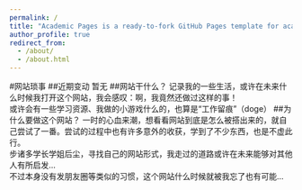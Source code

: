 ```yaml
---
permalink: /
title: "Academic Pages is a ready-to-fork GitHub Pages template for academic personal websites"
author_profile: true
redirect_from: 
  - /about/
  - /about.html
---
```

#网站琐事
##近期变动
暂无
##网站干什么？
记录我的一些生活，或许在未来什么时候我打开这个网站，我会感叹：啊，我竟然还做过这样的事！   
或许会有一些学习资源、我做的小游戏什么的，也算是“工作留痕”（doge）
##为什么要做这个网站？
一时的心血来潮，想看看网站到底是怎么被搭出来的，就自己尝试了一番。尝试的过程中也有许多意外的收获，学到了不少东西，也是不虚此行。    
步诸多学长学姐后尘，寻找自己的网站形式，我走过的道路或许在未来能够对其他人有所启发...    
不过本身没有发朋友圈等类似的习惯，这个网站什么时候就被我忘了也有可能... 
